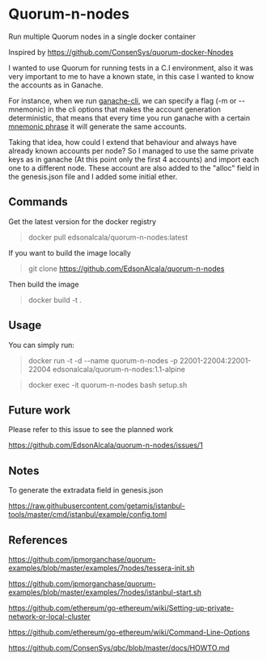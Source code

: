 # Quorum-n-nodes

Run multiple Quorum nodes in a single docker container

Inspired by https://github.com/ConsenSys/quorum-docker-Nnodes

I wanted to use Quorum for running tests in a C.I environment, also it was very important to me to have a known state, in this case I wanted to know the accounts as in Ganache. 

For instance, when we run [ganache-cli](https://github.com/trufflesuite/ganache-cli), we can specify a flag (-m or --mnemonic) in the cli options that makes the account generation deterministic, that means that every time you run ganache with a certain [mnemonic phrase](https://en.bitcoin.it/wiki/Seed_phrase) it will generate the same accounts.

Taking that idea, how could I extend that behaviour and always have already known accounts per node? So I managed to use the same private keys as in ganache (At this point only the first 4 accounts) and import each one to a different node. These account are also added to the "alloc" field in the genesis.json file and I added some initial ether.

## Commands

Get the latest version for the docker registry

> docker pull edsonalcala/quorum-n-nodes:latest

If you want to build the image locally

> git clone https://github.com/EdsonAlcala/quorum-n-nodes

Then build the image

> docker build -t <container-name> .

## Usage

You can simply run:

> docker run -t -d --name quorum-n-nodes -p 22001-22004:22001-22004 edsonalcala/quorum-n-nodes:1.1-alpine

> docker exec -it quorum-n-nodes bash setup.sh

## Future work

Please refer to this issue to see the planned work

https://github.com/EdsonAlcala/quorum-n-nodes/issues/1

## Notes

To generate the extradata field in genesis.json

https://raw.githubusercontent.com/getamis/istanbul-tools/master/cmd/istanbul/example/config.toml

## References

https://github.com/jpmorganchase/quorum-examples/blob/master/examples/7nodes/tessera-init.sh

https://github.com/jpmorganchase/quorum-examples/blob/master/examples/7nodes/istanbul-start.sh

https://github.com/ethereum/go-ethereum/wiki/Setting-up-private-network-or-local-cluster

https://github.com/ethereum/go-ethereum/wiki/Command-Line-Options

https://github.com/ConsenSys/qbc/blob/master/docs/HOWTO.md
